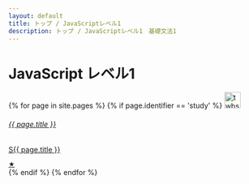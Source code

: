 ```yaml
---
layout: default
title: トップ / JavaScriptレベル1
description: トップ / JavaScriptレベル1　基礎文法1
---
```


# JavaScript レベル1


<div class="d-flex flex-column flex-md-row p-4 gap-4 py-md-5 align-items-center justify-content-center">
  <div class="list-group">
  {% for page in site.pages %}
    {% if page.identifier == 'study' %}
    <a href="{{ page.url | relative_url }}" class="list-group-item list-group-item-action d-flex gap-3 py-3" aria-current="true">
      <img src="https://github.com/twbs.png" alt="twbs" width="32" height="32" class="rounded-circle flex-shrink-0">
      <div class="d-flex gap-2 w-100 justify-content-between">
        <div>
          <h6 class="mb-0">{{ page.title }}</h6>
          <p class="mb-0 opacity-75">S{{ page.title }}</p>
        </div>
        <small class="opacity-50 text-nowrap">★</small>
      </div>
    </a>
    {% endif %}
  {% endfor %}
  </div>
</div>